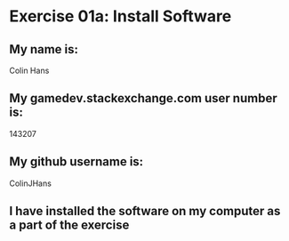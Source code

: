 # Exercise 01a: Install Software

## My name is:
Colin Hans

## My gamedev.stackexchange.com user number is:
143207

## My github username is:
ColinJHans

## I have installed the software on my computer as a part of the exercise
